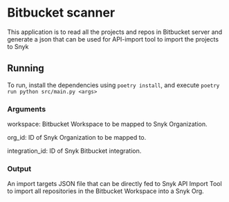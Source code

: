 # Bitbucket scanner

This application is to read all the projects and repos in Bitbucket server and generate a json that can be used for API-import tool to import the projects to Snyk

## Running
To run, install the dependencies using `poetry install`, and execute `poetry run python src/main.py <args>`

### Arguments

workspace: Bitbucket Workspace to be mapped to Snyk Organization.

org_id: ID of Snyk Organization to be mapped to.

integration_id: ID of Snyk Bitbucket integration.

### Output

An import targets JSON file that can be directly fed to Snyk API Import Tool to import all repositories in the Bitbucket Workspace into a Snyk Org.
